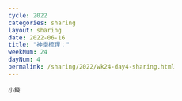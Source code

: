 ```yaml
---
cycle: 2022
categories: sharing
layout: sharing
date: 2022-06-16
title: "神學梳理："
weekNum: 24
dayNum: 4
permalink: /sharing/2022/wk24-day4-sharing.html
---
```


[](https://eccseattle.github.io/media/sharing/2022/wk024/2022-06-16-bin.m4a)

`小錢`
